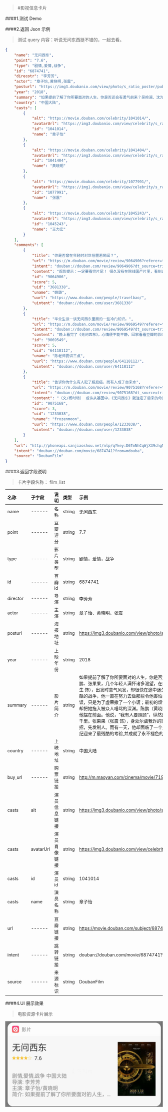 >#影视信息卡片

####1.测试 Demo
[^_^]:{%fbq%}
[^_^]:term:##影视名称##
[^_^]:ner:##FILM##
[^_^]:{%endfbq%}

####2.返回 Json 示例
>测试 query 内容：听说无问东西挺不错的，一起去看。

```json
{
    "name": "无问西东",
    "point": "7.6",
    "type": "剧情,爱情,战争",
    "id": "6874741",
    "direcotr": "李芳芳",
    "actor": "章子怡,黄晓明,张震",
    "posturl": "https://img3.doubanio.com/view/photo/s_ratio_poster/public/p2507572275.jpg",
    "year": "2018",
    "summary": "如果提前了解了你所要面对的人生，你是否还会有勇气前来？吴岭澜、沈光耀、王敏佳、陈鹏、张果果，几个年轻人满怀诸多渴望，在四个非同凡响的时空中一路前行。\n吴岭澜（陈楚生 饰），出发时意气风发，却很快在途中迷失了方向。沈光耀（王力宏 饰），自愿参与了最残酷的战争，他一直在努力去做那些令他害怕，但重要的事。王敏佳（章子怡 饰）最初的错误，只是为了虚荣撒了一个小谎；最初的烦恼，只是在两个优秀的男人中选择一个。但命运，却把她拖入被众人唾骂的深渊。陈鹏（黄晓明 饰）把爱情摆在了理想前面，但爱情却没有把他摆在前面。他说，“我有人要照顾”，纵然这意味着与所有人作对，意味着要和她一起被放逐千里。张果果（张震 饰），身处尔虞我诈的职场，“赢”是他的习惯。为了赢，他总是见招拆招，先发制人。而有一天，他却面临了一个比“赢”更重要的选择。这几个年轻人，在最好的年纪迎来了最残酷的考验,并成就了永不褪色的青春传奇。",
    "country": "中国大陆",
    "casts": [
        {
            "alt": "https://movie.douban.com/celebrity/1041014/",
            "avatarUrl": "https://img3.doubanio.com/view/celebrity/s_ratio_celebrity/public/p1359895311.0.jpg",
            "id": "1041014",
            "name": "章子怡"
        },
        {
            "alt": "https://movie.douban.com/celebrity/1041404/",
            "avatarUrl": "https://img3.doubanio.com/view/celebrity/s_ratio_celebrity/public/p1472787652.32.jpg",
            "id": "1041404",
            "name": "黄晓明"
        },
        {
            "alt": "https://movie.douban.com/celebrity/1077991/",
            "avatarUrl": "https://img1.doubanio.com/view/celebrity/s_ratio_celebrity/public/p1453574419.48.jpg",
            "id": "1077991",
            "name": "张震"
        },
        {
            "alt": "https://movie.douban.com/celebrity/1045243/",
            "avatarUrl": "https://img3.doubanio.com/view/celebrity/s_ratio_celebrity/public/p21771.jpg",
            "id": "1045243",
            "name": "王力宏"
        }
    ],
    "comments": [
        {
            "title": "你是否曾在年轻时对世俗置若罔闻？",
            "url": "https://m.douban.com/movie/review/9064906?referer=trio",
            "intent": "douban://douban.com/review/9064906?dt_source=trio",
            "content": "观影提示：一定要看完片尾！ 很久没有在院线国产片里，看到这样一部立意如此高、底蕴如此深厚的影片了。 四代人，四个故事，穿越了一个世纪，交相呼应。从清华学堂、到西南联合大学、再到清华大学，高等学府孕育...",
            "id": "9064906",
            "score": 5,
            "uid": "3681338",
            "uname": "姚璐",
            "uurl": "https://www.douban.com/people/travelbao/",
            "uintent": "douban://douban.com/user/3681338"
        },
        {
            "title": "毕业生谈一谈无问西东里面的一些冷门知识。",
            "url": "https://m.douban.com/movie/review/9069549?referer=trio",
            "intent": "douban://douban.com/review/9069549?dt_source=trio",
            "content": "晚上看完了《无问西东》，心情便不能平静，回家看看豆瓣的影评，毁誉参半。高的捧上天，奉为神作；低的贬下地，恨不得踩上一万只脚。而我，作为普通毕业生，只想给大家补充一些知识，希望能够帮助大家更好地理解...",
            "id": "9069549",
            "score": 5,
            "uid": "64118112",
            "uname": "陈老师要讲三点",
            "uurl": "https://www.douban.com/people/64118112/",
            "uintent": "douban://douban.com/user/64118112"
        },
        {
            "title": "告诉你为什么有人犯了尴尬癌，而有人成了自来水",
            "url": "https://m.douban.com/movie/review/9075168?referer=trio",
            "intent": "douban://douban.com/review/9075168?dt_source=trio",
            "content": "（文/杨时旸） 或许从基因中，《无问西东》就注定了后来的命运，无论是莫名被雪藏多年，还是上映后两极化的评论，这一切都与这部电影的性质与拍摄方式无法分割。 众所周知，它是一部向清华大学百年纪念献礼的电影...",
            "id": "9075168",
            "score": 3,
            "uid": "1233038",
            "uname": "frozenmoon",
            "uurl": "https://www.douban.com/people/1233038/",
            "uintent": "douban://douban.com/user/1233038"
        }
    ],
    "url": "http://phoneapi.sanjiaoshou.net/nlp/q?key:D6TmNhCqWjX39chgMLYEqGLIRjsO8sa2-EOZnLU25WFN_iFQOrAoGsp6LcDXSLqf_yM8srBf-V3GH4wvvPS0Je-_EFV09jXY7YwmWX9QyoY4wEu_G2QGSYBFtSYI9wKGdN44Hj1xnUK73RgwfmsKPQ==",
    "intent": "douban://douban.com/movie/6874741?from=mdouba",
    "source": "DoubanFilm"
}
```
####3.返回字段说明
>卡片字段名称：<font clor="blue"> film_list </font>

|名称|子字段|说明|类型|示例|
|:---|:---|:---|:---|:---|
|name|------|名称|string|无问西东|
|point|------| 豆瓣评分 |string  |7.7  |
|type|------| 影片类型| string|剧情，爱情，战争 |
|id|------| 豆瓣id|string |6874741 |
|director|------| 导演|string |李芳芳 |
|actor|------| 主演|string |章子怡、黄晓明、张震 |
|posturl| ------|海报地址|string | https://img3.doubanio.com/view/photo/s_ratio_poster/public/p2507572275.jpg|
|year|------| 上映年份| string| 2018|
|summary|------| 影片简介| string| 如果提前了解了你所要面对的人生，你是否还会有勇气前来？吴岭澜、沈光耀、王敏佳、陈鹏、张果果，几个年轻人满怀诸多渴望，在四个非同凡响的时空中一路前行。\n吴岭澜（陈楚生 饰），出发时意气风发，却很快在途中迷失了方向。沈光耀（王力宏 饰），自愿参与了最残酷的战争，他一直在努力去做那些令他害怕，但重要的事。王敏佳（章子怡 饰）最初的错误，只是为了虚荣撒了一个小谎；最初的烦恼，只是在两个优秀的男人中选择一个。但命运，却把她拖入被众人唾骂的深渊。陈鹏（黄晓明 饰）把爱情摆在了理想前面，但爱情却没有把他摆在前面。他说，“我有人要照顾”，纵然这意味着与所有人作对，意味着要和她一起被放逐千里。张果果（张震 饰），身处尔虞我诈的职场，“赢”是他的习惯。为了赢，他总是见招拆招，先发制人。而有一天，他却面临了一个比“赢”更重要的选择。这几个年轻人，在最好的年纪迎来了最残酷的考验,并成就了永不褪色的青春传奇。|
|country| ------|上映地址| string| 中国大陆|
|buy_url| ------|购票链接| string| http://m.maoyan.com/cinema/movie/71946|
|casts|alt|演员信息链接|string | https://img3.doubanio.com/view/photo/s_ratio_poster/public/p2507572275.jpg|
|casts|avatarUrl| 演员肖像链接|string |https://img3.doubanio.com/view/celebrity/s_ratio_celebrity/public/p1359895311.0.jpg |
|casts|id|演员id |string |1041014|
|casts|name| 演员名称| string|章子怡 |
|url|------| 豆瓣链接| string| https://movie.douban.com/subject/6874741|
|intent|------|跳转链接 | string|douban://douban.com/movie/6874741?from=mdouba |
|source|------|来源标识 |string | DoubanFilm|
####4.UI 展示效果
>电影资源卡片展示

<div align="center">
<img src="/assets/chapter1/film.png" align="center" alt="电影资源卡片实例">
</div>


